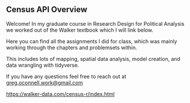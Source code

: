 ## Census API Overview
Welcome! In my graduate course in Research Design for Political Analysis we worked out of the Walker textbook which I will link below.

Here you can find all the assignments I did for class, which was mainly working through the chapters and problemsets within.

This includes lots of mapping, spatial data analysis, model creation, and data wrangling with tidyverse.

If you have any questions feel free to reach out at greg.oconnell.work@gmail.com


https://walker-data.com/census-r/index.html
